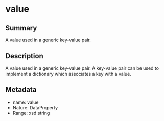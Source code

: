 <!-- Automatically generated by spec-parser v2.0.0 on 2024-01-08T22:20:56.273795+00:00 -->
<!-- SPDX-License-Identifier: Community-Spec-1.0 -->

# value

## Summary

A value used in a generic key-value pair.


## Description

A value used in a generic key-value pair.
A key-value pair can be used to implement a dictionary which associates a key with a value.


## Metadata

- name: value
- Nature: DataProperty
- Range: xsd:string




